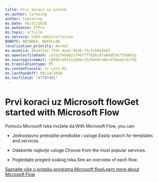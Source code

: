 ```yaml
---
title: Prvi koraci uz protok
ms.author: toresing
author: tomresing
ms.date: 04/21/2020
ms.audience: ITPro
ms.topic: article
ms.service: o365-administration
ROBOTS: NOINDEX, NOFOLLOW
localization_priority: Normal
ms.assetid: 46adf2ae-f55c-4ae5-9540-7fcfcb0a3e4f
ms.openlocfilehash: c2cb1f6b6621f467f7f626c8fe66d53e7f36601a
ms.sourcegitcommit: c6692ce0fa1358ec3529e59ca0ecdfdea4cdc759
ms.translationtype: MT
ms.contentlocale: sr-Latn-RS
ms.lasthandoff: 09/14/2020
ms.locfileid: "47707401"
---
```

# <a name="get-started-with-microsoft-flow"></a><span data-ttu-id="831d7-102">Prvi koraci uz Microsoft flow</span><span class="sxs-lookup"><span data-stu-id="831d7-102">Get started with Microsoft Flow</span></span>

<span data-ttu-id="831d7-103">Pomoću Microsoft toka možete da:</span><span class="sxs-lookup"><span data-stu-id="831d7-103">With Microsoft Flow, you can:</span></span>
  
- <span data-ttu-id="831d7-104">Jednostavno pretražite predloške i usluge.</span><span class="sxs-lookup"><span data-stu-id="831d7-104">Easily search for templates and services.</span></span>
    
- <span data-ttu-id="831d7-105">Odaberite najbolje usluge.</span><span class="sxs-lookup"><span data-stu-id="831d7-105">Choose from the most popular services.</span></span>
    
- <span data-ttu-id="831d7-106">Pogledajte pregled svakog toka.</span><span class="sxs-lookup"><span data-stu-id="831d7-106">See an overview of each flow.</span></span>
    
[<span data-ttu-id="831d7-107">Saznajte više o protoku programa Microsoft flow</span><span class="sxs-lookup"><span data-stu-id="831d7-107">Learn more about Microsoft Flow</span></span>](https://go.microsoft.com/fwlink/?linkid=874446)
  

